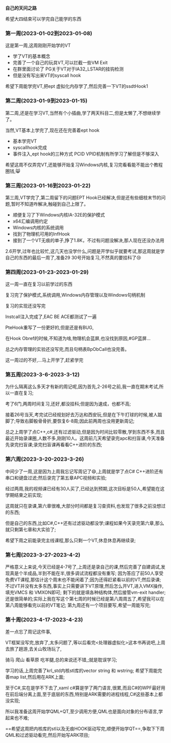 **自己的天问之路**

希望大四结束可以学完自己能学的东西

### 第一周(2023-01-02到2023-01-08)

这是第一周,这周刚刚开始学的VT

- 学了VT的基本概念
- 完善了一个自己的玩具VT,可以拦截一些VM Exit
- 在群里面讨论了 PG关于VT对于IA32_LSTAR的挂钩检测
- 但是没有写出来VT的syscall hook

希望下周能学完VT,把ept 虚拟化内存学了,然后完善一下VT的ssdtHook1

### 第二周(2023-01-9到2023-01-15)

第二周,还是在学习VT,当然有个小插曲,学了两天科目二,但是太懒了,不想继续学了。

当然,VT基本上学完了,现在还在完善着ept hook

- 基本学完VT
- syscallhook完成
- 事件注入,ept hook的三种方式 PCID VPID机制有所学习了解但是不够深入

希望这周不仅弄完VT,还能够开始复习Windows内核,复习完看看能不能出个教程圈钱,:smile_cat:

### 第三周(2023-01-16到2023-01-22)

第三周,VT学完了,第二周留下的问题EPT Hook已经解决,但是还有些细枝末节的问题,暂时不知道咋解决,触碰到自己上限了。

- 顺便复习了下Windows内核IA-32E的保护模式
- x64汇编调用约定
- Windows内核的系统调用
- 找到了物理机可用的InfHook
- 接到了一个VT无痕的单子,挣了1.8K，不过有问题没解决,那人现在还没办法用

2.6开学,过年也比较忙,这几天也没学什么,问题是开学似乎就要考试,那这周就是学自己的东西的最后一周了,准备29 30号开始复习,不然真的要挂科了:cry:

### 第四周(2023-01-23-2023-01-29)

这一周一直在复习以前学过的东西

复习完了保护模式,系统调用,Windows内存管理以及Windows句柄机制

复习的实现还没写完

Instcall注入完成了,EAC BE ACE都测试了一遍

PteHook重写了一份更好的,但是还是有BUG,

在Hook Obref的时候,不知道为啥,物理机会蓝屏,也没找到原因,#GP蓝屏...

总之内存管理的实验还没写完,而且句柄表BpObCall也没完善。

这一周过的不好,...马上开学了,赶紧学完

### 第五周(2023-3-6-2023-3-12)

为什么隔离这么多天才有新的周记呢,因为首先,2-26号之前,我一直在期末考试,所以一直在复习;

考了6门,两周时间复习,还好,都没挂科;但是因为速成，也都不高;

接着26号当天,考完试已经规划好去万达和西安玩,但是在下午打球的时候,被人踮脚了;导致右脚骰骨骨折,要恢复6-8周;因此前两周也没用更新周记;

总之上周学了点C++,c#,还有过滤驱动,但是因为时间比较零散,学到东西不多,而且最近开始录课圈,人数不多,刚刚10人。这周前几天希望录完apc和扫盲课,今天准备先录完扫盲课;录完扫盲课再看看C++进阶的东西;

### 第六周(2023-3-20-2023-3-26)

中间少了一周,这是因为上周我忘记写周记了:smile:,上周就是学了点C# C++进阶还有串口和键盘过滤;然后录完了第五章APC视频和实验;

经过两周,我的视频课已经有30人买了,已经达到预期,这次目标是50人,希望能在这学期结束之前实现;

这周就只在录课,第六章很难,大部分时间都是复习查资料,也发现了很多之前没想过的东西;

但是自己的东西,比如C#,C++还有过滤驱动都没学;课程如果今天录完第六章,那么就只剩第七章和大实验了;

希望下周之前能录完主线课程,那么只剩一个VT,休息休息再继续录;

### 第七周(2023-3-27-2023-4-2)
严格意义上来说,今天已经是4-7号了,上周还是录自己的课,然后完善了自建调试,发现真是个半成品,半到不能在半,很多调试流程都没有重写;
因为答应了前50人享受免费VT课程,那估计这个周末也不能闲着了;因为还得赶紧看以前的VT;然后录课;
不过VT并没有太多东西,事实上只需要讲下VT原理,然后怎么开VT,进入VMX操作,填充VMCS 和 VMXON即可;
剩下的就是填各种结构体,然后接管vm-exit handler;
还是很简单的;实际上我在写这个第七周的时候已经是第八周周五了,希望我可以在第八周能够看完以前的VT笔记;
第九周还有一个项目要写,希望一周能写完;

### 第十周(2023-4-17-2023-4-23)

差一点忘了周记这件事,

VT框架没写完,放弃了,太多问题了,等以后看完<处理器虚拟化>这本书再说吧,上周去旅了趟游,去关山牧场玩了,

骑马 爬山 看草原 吃羊腿,总的来说还不错,;就是耽误学习;

学习的话,上周完善了krl_std内核stl库的vector string 和 wstring; 希望下周能完善map list,然后用在ARK上面;

至于C#,实在是学不下去了,xaml c#算是学了两门语言,很累,而且C#的WPF最好用在前后端分离上面,至于底层的东西,特别是ARK需要的进程线程,C#这些基本上都没实现;

所以我准备这周开始学QML+QT,至少调用方便,QML也是面向对象的分布语言,学起来也不难;

==希望这周把内核库的stl以及无痕HOOK驱动写完,顺便开始学QT==,争取下下周QML和过滤驱动看完,然后开始写ARK项目;
